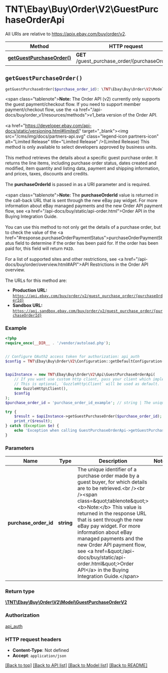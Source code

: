 # TNT\Ebay\Buy\Order\V2\GuestPurchaseOrderApi

All URIs are relative to https://apix.ebay.com/buy/order/v2.

Method | HTTP request | Description
------------- | ------------- | -------------
[**getGuestPurchaseOrder()**](GuestPurchaseOrderApi.md#getGuestPurchaseOrder) | **GET** /guest_purchase_order/{purchaseOrderId} | 


## `getGuestPurchaseOrder()`

```php
getGuestPurchaseOrder($purchase_order_id): \TNT\Ebay\Buy\Order\V2\Model\GuestPurchaseOrderV2
```



<span class=\"tablenote\"><b>Note:</b> The Order API (v2) currently only supports the guest payment/checkout flow. If you need to support member payment/checkout flow, use the <a href=\"/api-docs/buy/order_v1/resources/methods\">v1_beta version</a> of the Order API.</span><br /><br /><a href=\"https://developer.ebay.com/api-docs/static/versioning.html#limited\" target=\"_blank\"><img src=\"/cms/img/docs/partners-api.svg\" class=\"legend-icon partners-icon\"  alt=\"Limited Release\" title=\"Limited Release\" />(Limited Release)</a> This method is only available to select developers approved by business units.<br /><br />This method retrieves the details about a specific guest purchase order. It returns the line items, including purchase  order status, dates created and modified, item quantity and listing data, payment and shipping information, and prices, taxes, discounts and credits.<br /><br />The <b>purchaseOrderId</b> is passed in as a URI parameter and is required.<br /><br /><span class=\"tablenote\"><b>Note:</b> The <b>purchaseOrderId</b> value is returned in the call-back URL that is sent through the new eBay pay widget. For more information about eBay managed payments and the new Order API payment flow, see <a href=\"/api-docs/buy/static/api-order.html\">Order API</a> in the Buying Integration Guide.</span><br /><br />You can use this method to not only get the details of a purchase order, but to check the value of the <a href=\"#response.purchaseOrderPaymentStatus\">purchaseOrderPaymentStatus</a> field to determine if the order has been paid for. If the order has been paid for, this field will return <code>PAID</code>.<br /><br />For a list of supported sites and other restrictions, see <a href=\"/api-docs/buy/order/overview.html#API\">API Restrictions</a> in the Order API overview.<br /><br />The URLs for this method are:<ul><li><b>Production URL:</b> <code>https://api.ebay.com/buy/order/v2/guest_purchase_order/{purchaseOrderId}</code></li><li><b>Sandbox URL:</b> <code>https://api.sandbox.ebay.com/buy/order/v2/guest_purchase_order/{purchaseOrderId}</code></li></ul>

### Example

```php
<?php
require_once(__DIR__ . '/vendor/autoload.php');


// Configure OAuth2 access token for authorization: api_auth
$config = TNT\Ebay\Buy\Order\V2\Configuration::getDefaultConfiguration()->setAccessToken('YOUR_ACCESS_TOKEN');


$apiInstance = new TNT\Ebay\Buy\Order\V2\Api\GuestPurchaseOrderApi(
    // If you want use custom http client, pass your client which implements `GuzzleHttp\ClientInterface`.
    // This is optional, `GuzzleHttp\Client` will be used as default.
    new GuzzleHttp\Client(),
    $config
);
$purchase_order_id = 'purchase_order_id_example'; // string | The unique identifier of a purchase order made by a guest buyer, for which details are to be retrieved.<br /><br /><span class=\"tablenote\"><b>Note:</b> This value is returned in the response URL that is sent through the new eBay pay widget. For more information about eBay managed payments and the new Order API payment flow, see <a href=\"/api-docs/buy/static/api-order.html\">Order API</a> in the Buying Integration Guide.</span>

try {
    $result = $apiInstance->getGuestPurchaseOrder($purchase_order_id);
    print_r($result);
} catch (Exception $e) {
    echo 'Exception when calling GuestPurchaseOrderApi->getGuestPurchaseOrder: ', $e->getMessage(), PHP_EOL;
}
```

### Parameters

Name | Type | Description  | Notes
------------- | ------------- | ------------- | -------------
 **purchase_order_id** | **string**| The unique identifier of a purchase order made by a guest buyer, for which details are to be retrieved.&lt;br /&gt;&lt;br /&gt;&lt;span class&#x3D;\&quot;tablenote\&quot;&gt;&lt;b&gt;Note:&lt;/b&gt; This value is returned in the response URL that is sent through the new eBay pay widget. For more information about eBay managed payments and the new Order API payment flow, see &lt;a href&#x3D;\&quot;/api-docs/buy/static/api-order.html\&quot;&gt;Order API&lt;/a&gt; in the Buying Integration Guide.&lt;/span&gt; |

### Return type

[**\TNT\Ebay\Buy\Order\V2\Model\GuestPurchaseOrderV2**](../Model/GuestPurchaseOrderV2.md)

### Authorization

[api_auth](../../README.md#api_auth)

### HTTP request headers

- **Content-Type**: Not defined
- **Accept**: `application/json`

[[Back to top]](#) [[Back to API list]](../../README.md#endpoints)
[[Back to Model list]](../../README.md#models)
[[Back to README]](../../README.md)
